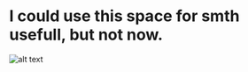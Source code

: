 # I could use this space for smth usefull, but not now.
![alt text](https://www.incimages.com/uploaded_files/image/1920x1080/getty_517308428_2000200020009280818_338996.jpg)
